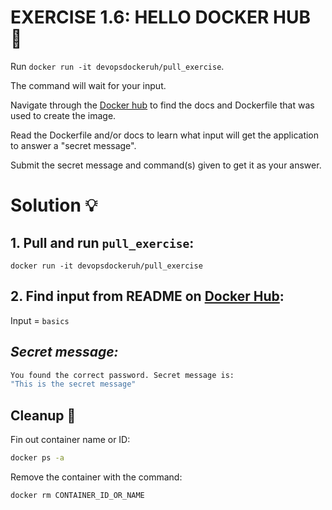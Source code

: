 # EXERCISE 1.6: HELLO DOCKER HUB 🤔
Run `docker run -it devopsdockeruh/pull_exercise`.

The command will wait for your input.

Navigate through the [Docker hub](https://hub.docker.com/) to find the docs and Dockerfile that was used to create the image.

Read the Dockerfile and/or docs to learn what input will get the application to answer a "secret message".

Submit the secret message and command(s) given to get it as your answer.

# Solution 💡

## 1.  Pull and run `pull_exercise`:

```
docker run -it devopsdockeruh/pull_exercise
```

## 2. Find input from README on [Docker Hub](https://hub.docker.com/r/devopsdockeruh/pull_exercise):

Input = `basics`

## __*Secret message:*__

```bash
You found the correct password. Secret message is:
"This is the secret message"
```

## Cleanup 🧹
Fin out container name or ID:
```bash
docker ps -a
```
Remove the container with the command:
```bash
docker rm CONTAINER_ID_OR_NAME
```